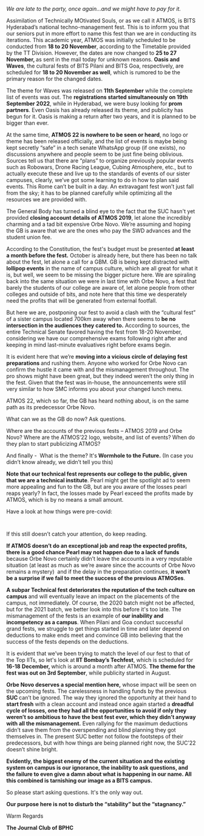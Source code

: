 <p><!-- wp:paragraph --></p>
<p><em>We are late to the party, once again…and we might have to pay for it.</em></p>
<p><!-- /wp:paragraph --></p>
<p><!-- wp:paragraph --></p>
<p>Assimilation of Technically MOtivated Souls, or as we call it ATMOS, is BITS Hyderabad’s national techno-management fest. This is to inform you that our seniors put in more effort to name this fest than we are in conducting its iterations. This academic year, ATMOS was initially scheduled to be conducted from <strong>18 to 20 November</strong>, according to the Timetable provided by the TT Division. However, the dates are now changed to <strong>25 to 27 November, </strong>as sent in the mail today for unknown reasons. <strong>Oasis and Waves</strong>, the cultural fests of BITS Pilani and BITS Goa, respectively, are scheduled for <strong>18 to 20 November as well</strong>, which is rumored to be the primary reason for the changed dates.&nbsp;</p>
<p><!-- /wp:paragraph --></p>
<p><!-- wp:paragraph --></p>
<p>The theme for Waves was released on <strong>11th September</strong> while the complete list of events was out. The <strong>registrations started simultaneously on 19th September 2022</strong>, while in Hyderabad, we were busy looking for<strong> prom partners</strong>. Even Oasis has already released its theme, and publicity has begun for it. Oasis is making a return after two years, and it is planned to be bigger than ever.</p>
<p><!-- /wp:paragraph --></p>
<p><!-- wp:paragraph --></p>
<p>At the same time, <strong>ATMOS 22 is nowhere to be seen or heard</strong>, no logo or theme has been released officially, and the list of events is maybe being kept secretly “safe” in a tech senate WhatsApp group (if one exists), no discussions anywhere and people seem to be just fine being oblivious. Sources tell us that there are “plans” to organize previously popular events such as Robowars, Drone Racing League, Cubing Atmosphere, etc., but to actually execute these and live up to the standards of events of our sister campuses, clearly, we’ve got some learning to do in how to plan said events. This Rome can’t be built in a day. An extravagant fest won’t just fall from the sky; it has to be planned carefully while optimizing all the resources we are provided with.&nbsp;</p>
<p><!-- /wp:paragraph --></p>
<p><!-- wp:paragraph --></p>
<p>The General Body has turned a blind eye to the fact that the SUC hasn't yet provided <strong>closing account details of ATMOS 2019</strong>, let alone the incredibly charming and a tad bit expensive Orbe Novo. We’re assuming and hoping the GB is aware that we are the ones who pay the SWD advances and the student union fee.</p>
<p><!-- /wp:paragraph --></p>
<p><!-- wp:paragraph --></p>
<p>According to the Constitution, the fest's budget must be presented<strong> at least a month before the fest.</strong> October is already here, but there has been no talk about the fest, let alone a call for a GBM. GB is being kept distracted with<strong> lollipop events</strong> in the name of campus culture, which are all great for what it is, but well, we seem to be missing the bigger picture here. We are spiraling back into the same situation we were in last time with Orbe Novo, a fest that barely the students of our college are aware of, let alone people from other colleges and outside of bits, and note here that this time we desperately need the profits that will be generated from external footfall.</p>
<p><!-- /wp:paragraph --></p>
<p><!-- wp:paragraph --></p>
<p>But here we are, postponing our fest to avoid a clash with the “cultural fest” of a sister campus located 700km away when there seems to<strong> be no intersection in the audiences they catered to.</strong> According to sources, the entire Technical Senate favored having the fest from 18-20 November, considering we have our comprehensive exams following right after and keeping in mind last-minute evaluatives right before exams begin.</p>
<p><!-- /wp:paragraph --></p>
<p><!-- wp:paragraph --></p>
<p>It is evident here that we’re <strong>moving into a vicious circle of delaying fest preparations </strong>and rushing them. Anyone who worked for Orbe Novo can confirm the hustle it came with and the mismanagement throughout. The pro shows might have been great, but they indeed weren’t the only thing in the fest. Given that the fest was in-house, the announcements were still very similar to how SMC informs you about your changed lunch menu.</p>
<p><!-- /wp:paragraph --></p>
<p><!-- wp:paragraph --></p>
<p>ATMOS 22, which so far, the GB has heard nothing about, is on the same path as its predecessor Orbe Novo.</p>
<p><!-- /wp:paragraph --></p>
<p><!-- wp:paragraph --></p>
<p>What can we as the GB do now? Ask questions.</p>
<p><!-- /wp:paragraph --></p>
<p><!-- wp:paragraph --></p>
<p>Where are the accounts of the previous fests – ATMOS 2019 and Orbe Novo? Where are the ATMOS’22 logo, website, and list of events? When do they plan to start publicizing ATMOS?</p>
<p><!-- /wp:paragraph --></p>
<p><!-- wp:paragraph --></p>
<p>And finally -&nbsp; What is the theme? It's<strong> Wormhole to the Future.</strong> (In case you didn’t know already, we didn’t tell you this)</p>
<p><!-- /wp:paragraph --></p>
<p><!-- wp:paragraph --></p>
<p><strong>Note that our technical fest represents our college to the public, given that we are a technical institute</strong>. Pearl might get the spotlight ad to seem more appealing and fun to the GB, but are you aware of the losses pearl reaps yearly? In fact, the losses made by Pearl exceed the profits made by ATMOS, which is by no means a small amount.&nbsp;&nbsp;</p>
<p><!-- /wp:paragraph --></p>
<p><!-- wp:paragraph --></p>
<p>Have a look at how things were pre-covid:</p>
<p><!-- /wp:paragraph --></p>
<p><!-- wp:image --></p>
<figure class="wp-block-image"><img src="{{ site.baseurl }}/assets/2022/10/rUXGDfc_83Eh_Rjg12bwXUg2I2lW67Qf_QER6fgIdL1oMg9aeO_OkE92oy5NnlFhEby6PqzWgZZwS4IwK0w92TveeMaK3Mu0vUFeNFmAbXTZr9hSfdxnFsFriIcJp7_xpHVpBISFH4kjUhnw91dpPzIXzdnhXB1QAMkat9zE4W6ouHmQg9xwQfYqdg" alt="" /></figure>
<p><!-- /wp:image --></p>
<p><!-- wp:image --></p>
<figure class="wp-block-image"><img src="{{ site.baseurl }}/assets/2022/10/-byeRuyW6_BD-pakT8xsG96yTANDhdsvi35juUWA0PhU_WXkPilb9ht8s0amVOr8lRXvOdRud7t9bgnaF0lW4mcDhueOk1ru8n_mfEVtQ5qSOefwXa-Bu6I0ddbYAZyIBUYkcNIAVGwCHaFkYFlxOQkjIEqnF94R9YcfXK9OCj4vS5GSt-H8IGQlxQ" alt="" /></figure>
<p><!-- /wp:image --></p>
<p><!-- wp:paragraph --></p>
<p>If this still doesn’t catch your attention, do keep reading.</p>
<p><!-- /wp:paragraph --></p>
<p><!-- wp:paragraph --></p>
<p><strong>If ATMOS doesn’t do an exceptional job and reap the expected profits, there is a good chance Pearl may not happen due to a lack of funds</strong> because Orbe Novo certainly didn’t leave the accounts in a very reputable situation (at least as much as we’re aware since the accounts of Orbe Novo remains a mystery)&nbsp; and if the delay in the preparation continues, <strong>it won’t be a surprise if we fail to meet the success of the previous ATMOSes</strong>.</p>
<p><!-- /wp:paragraph --></p>
<p><!-- wp:paragraph --></p>
<p><strong>A subpar Technical fest deteriorates the reputation of the tech culture on campus </strong>and will eventually leave an impact on the placements of the campus, not immediately. Of course, the 2020 batch might not be affected, but for the 2021 batch, we better look into this before it's too late. The mismanagement of the fests is an example of <strong>our inability and incompetency as a campus</strong>. When Pilani and Goa conduct successful grand fests, we struggle to get things started in time and later depend on deductions to make ends meet and convince GB into believing that the success of the fests depends on the deductions.&nbsp;</p>
<p><!-- /wp:paragraph --></p>
<p><!-- wp:paragraph --></p>
<p>It is evident that we’ve been trying to match the level of our fest to that of the Top IITs, so let's look at<strong> IIT Bombay’s Techfest</strong>, which is scheduled for <strong>16-18</strong> <strong>December, </strong>which is around a month after ATMOS. <strong>The theme for the fest was out on 3rd September</strong>, while publicity started in August.</p>
<p><!-- /wp:paragraph --></p>
<p><!-- wp:paragraph --></p>
<p><strong>Orbe Novo deserves a special mention here,</strong> whose impact will be seen on the upcoming fests. The carelessness in handling funds by the previous <strong>SUC </strong>can’t be ignored. The way they ignored the opportunity at their hand to<strong> start fresh</strong> with a clean account and instead once again started a <strong>dreadful cycle of losses, one they had all the opportunities to avoid if only they weren’t so ambitious to have the best fest ever, which they didn’t anyway with all the mismanagement.</strong> Even rallying for the maximum deductions didn’t save them from the overspending and blind planning they got themselves in. The present SUC better not follow the footsteps of their predecessors, but with how things are being planned right now, the SUC’22 doesn’t shine bright.</p>
<p><!-- /wp:paragraph --></p>
<p><!-- wp:paragraph --></p>
<p><strong>Evidently, the biggest enemy of the current situation and the existing system on campus is our ignorance, the inability to ask questions, and the failure to even give a damn about what is happening in our name. All this combined is tarnishing our image as a BITS campus.</strong></p>
<p><!-- /wp:paragraph --></p>
<p><!-- wp:paragraph --></p>
<p>So please start asking questions. It's the only way out.</p>
<p><!-- /wp:paragraph --></p>
<p><!-- wp:paragraph --></p>
<p><strong>Our purpose here is not to disturb the “stability” but the “stagnancy.”</strong></p>
<p><!-- /wp:paragraph --></p>
<p><!-- wp:paragraph --></p>
<p>Warm Regards</p>
<p><!-- /wp:paragraph --></p>
<p><!-- wp:paragraph --></p>
<p><strong>The Journal Club of BPHC</strong></p>
<p><!-- /wp:paragraph --></p>
